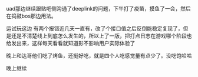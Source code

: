 uad那边继续跟贴吧侧沟通了deeplink的问题，下午打了疫苗，摸鱼了一会，然后在捣鼓bos那边用法。

运试玩这边 有两个报错近几天一直有，改了个接口值之后反倒能稳定复现了，但是还是不清楚线上到底怎么发生的，所以上了一版，把打点日志在游戏哪个阶段也给发出来，这样每天看看就知道影不影响用户实际体验了

晚上和达哥他们吃了烤鱼，还挺好吃，就是四个人吃感觉量有点少了。没吃饱哈哈

晚上继续
